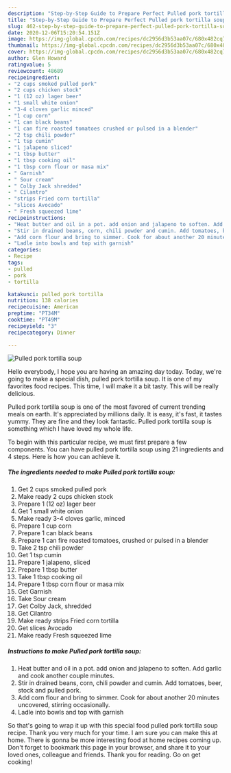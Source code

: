 ```yaml
---
description: "Step-by-Step Guide to Prepare Perfect Pulled pork tortilla soup"
title: "Step-by-Step Guide to Prepare Perfect Pulled pork tortilla soup"
slug: 462-step-by-step-guide-to-prepare-perfect-pulled-pork-tortilla-soup
date: 2020-12-06T15:20:54.151Z
image: https://img-global.cpcdn.com/recipes/dc2956d3b53aa07c/680x482cq70/pulled-pork-tortilla-soup-recipe-main-photo.jpg
thumbnail: https://img-global.cpcdn.com/recipes/dc2956d3b53aa07c/680x482cq70/pulled-pork-tortilla-soup-recipe-main-photo.jpg
cover: https://img-global.cpcdn.com/recipes/dc2956d3b53aa07c/680x482cq70/pulled-pork-tortilla-soup-recipe-main-photo.jpg
author: Glen Howard
ratingvalue: 5
reviewcount: 48689
recipeingredient:
- "2 cups smoked pulled pork"
- "2 cups chicken stock"
- "1 (12 oz) lager beer"
- "1 small white onion"
- "3-4 cloves garlic minced"
- "1 cup corn"
- "1 can black beans"
- "1 can fire roasted tomatoes crushed or pulsed in a blender"
- "2 tsp chili powder"
- "1 tsp cumin"
- "1 jalapeno sliced"
- "1 tbsp butter"
- "1 tbsp cooking oil"
- "1 tbsp corn flour or masa mix"
- " Garnish"
- " Sour cream"
- " Colby Jack shredded"
- " Cilantro"
- "strips Fried corn tortilla"
- "slices Avocado"
- " Fresh squeezed lime"
recipeinstructions:
- "Heat butter and oil in a pot. add onion and jalapeno to soften. Add garlic and cook another couple minutes."
- "Stir in drained beans, corn, chili powder and cumin. Add tomatoes, beer, stock and pulled pork."
- "Add corn flour and bring to simmer. Cook for about another 20 minutes uncovered, stirring occasionally."
- "Ladle into bowls and top with garnish"
categories:
- Recipe
tags:
- pulled
- pork
- tortilla

katakunci: pulled pork tortilla 
nutrition: 138 calories
recipecuisine: American
preptime: "PT34M"
cooktime: "PT49M"
recipeyield: "3"
recipecategory: Dinner

---
```



![Pulled pork tortilla soup](https://img-global.cpcdn.com/recipes/dc2956d3b53aa07c/680x482cq70/pulled-pork-tortilla-soup-recipe-main-photo.jpg)

Hello everybody, I hope you are having an amazing day today. Today, we're going to make a special dish, pulled pork tortilla soup. It is one of my favorites food recipes. This time, I will make it a bit tasty. This will be really delicious.



Pulled pork tortilla soup is one of the most favored of current trending meals on earth. It's appreciated by millions daily. It is easy, it's fast, it tastes yummy. They are fine and they look fantastic. Pulled pork tortilla soup is something which I have loved my whole life.


To begin with this particular recipe, we must first prepare a few components. You can have pulled pork tortilla soup using 21 ingredients and 4 steps. Here is how you can achieve it.

<!--inarticleads1-->

##### The ingredients needed to make Pulled pork tortilla soup:

1. Get 2 cups smoked pulled pork
1. Make ready 2 cups chicken stock
1. Prepare 1 (12 oz) lager beer
1. Get 1 small white onion
1. Make ready 3-4 cloves garlic, minced
1. Prepare 1 cup corn
1. Prepare 1 can black beans
1. Prepare 1 can fire roasted tomatoes, crushed or pulsed in a blender
1. Take 2 tsp chili powder
1. Get 1 tsp cumin
1. Prepare 1 jalapeno, sliced
1. Prepare 1 tbsp butter
1. Take 1 tbsp cooking oil
1. Prepare 1 tbsp corn flour or masa mix
1. Get  Garnish
1. Take  Sour cream
1. Get  Colby Jack, shredded
1. Get  Cilantro
1. Make ready strips Fried corn tortilla
1. Get slices Avocado
1. Make ready  Fresh squeezed lime




<!--inarticleads2-->

##### Instructions to make Pulled pork tortilla soup:

1. Heat butter and oil in a pot. add onion and jalapeno to soften. Add garlic and cook another couple minutes.
1. Stir in drained beans, corn, chili powder and cumin. Add tomatoes, beer, stock and pulled pork.
1. Add corn flour and bring to simmer. Cook for about another 20 minutes uncovered, stirring occasionally.
1. Ladle into bowls and top with garnish




So that's going to wrap it up with this special food pulled pork tortilla soup recipe. Thank you very much for your time. I am sure you can make this at home. There is gonna be more interesting food at home recipes coming up. Don't forget to bookmark this page in your browser, and share it to your loved ones, colleague and friends. Thank you for reading. Go on get cooking!
